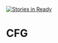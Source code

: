 [![Stories in Ready](https://badge.waffle.io/alem0lars/configs.png?label=ready&title=Ready)](https://waffle.io/alem0lars/configs)
# CFG
